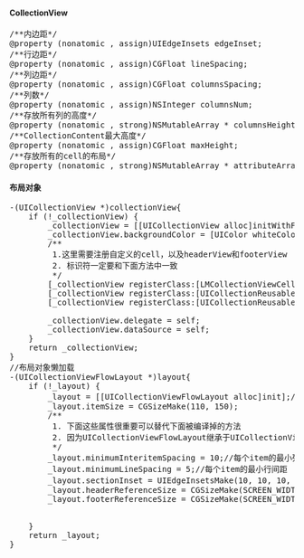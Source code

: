 #### CollectionView
<pre>
/**内边距*/
@property (nonatomic , assign)UIEdgeInsets edgeInset;
/**行边距*/
@property (nonatomic , assign)CGFloat lineSpacing;
/**列边距*/
@property (nonatomic , assign)CGFloat columnsSpacing;
/**列数*/
@property (nonatomic , assign)NSInteger columnsNum;
/**存放所有列的高度*/
@property (nonatomic , strong)NSMutableArray * columnsHeightArray;
/**CollectionContent最大高度*/
@property (nonatomic , assign)CGFloat maxHeight;
/**存放所有的cell的布局*/
@property (nonatomic , strong)NSMutableArray * attributeArray;
</pre>


#### 布局对象


<pre>
-(UICollectionView *)collectionView{
    if (!_collectionView) {
        _collectionView = [[UICollectionView alloc]initWithFrame:CGRectMake(0, 0,SCREEN_WIDTH , SCREEN_HEIGHT) collectionViewLayout:self.layout];
        _collectionView.backgroundColor = [UIColor whiteColor];
        /**
         1.这里需要注册自定义的cell，以及headerView和footerView
         2. 标识符一定要和下面方法中一致
         */
        [_collectionView registerClass:[LMCollectionViewCell class] forCellWithReuseIdentifier:KLMCollectionViewCell];
        [_collectionView registerClass:[UICollectionReusableView class] forSupplementaryViewOfKind:UICollectionElementKindSectionHeader withReuseIdentifier:@"CollectionViewHeaderView"];
        [_collectionView registerClass:[UICollectionReusableView class] forSupplementaryViewOfKind:UICollectionElementKindSectionFooter withReuseIdentifier:@"CollectionViewFooterView"];
        
        _collectionView.delegate = self;
        _collectionView.dataSource = self;
    }
    return _collectionView;
}
//布局对象懒加载
-(UICollectionViewFlowLayout *)layout{
    if (!_layout) {
        _layout = [[UICollectionViewFlowLayout alloc]init];//继承于UICollectionViewLayout
        _layout.itemSize = CGSizeMake(110, 150);
        /**
         1. 下面这些属性很重要可以替代下面被编译掉的方法
         2. 因为UICollectionViewFlowLayout继承于UICollectionViewLayout，封装了一些简单的布局属性，所以需要简单的布局可以直接使用相应属性
         */
        _layout.minimumInteritemSpacing = 10;//每个item的最小列间距
        _layout.minimumLineSpacing = 5;//每个item的最小行间距
        _layout.sectionInset = UIEdgeInsetsMake(10, 10, 10, 10);//每个分区距（上，左，下，右）间距
        _layout.headerReferenceSize = CGSizeMake(SCREEN_WIDTH, 30);
        _layout.footerReferenceSize = CGSizeMake(SCREEN_WIDTH, 40);
        
        
    }
    return _layout;
}
</pre>
